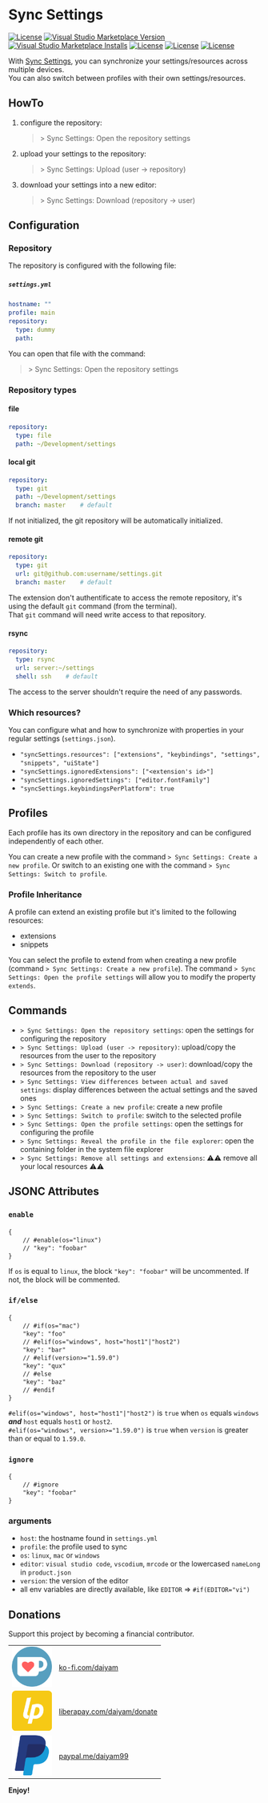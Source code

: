 Sync Settings
=============

[![License](https://img.shields.io/badge/license-MIT-blue.svg)](./LICENSE)
[![Visual Studio Marketplace Version](https://img.shields.io/visual-studio-marketplace/v/zokugun.sync-settings.svg)](https://marketplace.visualstudio.com/items?itemName=zokugun.sync-settings)
[![Visual Studio Marketplace Installs](https://img.shields.io/visual-studio-marketplace/i/zokugun.sync-settings.svg)](https://marketplace.visualstudio.com/items?itemName=zokugun.sync-settings)
[![License](https://img.shields.io/badge/donate-ko--fi-green)](https://ko-fi.com/daiyam)
[![License](https://img.shields.io/badge/donate-liberapay-green)](https://liberapay.com/daiyam/donate)
[![License](https://img.shields.io/badge/donate-paypal-green)](https://paypal.me/daiyam99)

With [Sync Settings](https://github.com/zokugun/vscode-sync-settings), you can synchronize your settings/resources across multiple devices.<br />
You can also switch between profiles with their own settings/resources.

HowTo
-----

1. configure the repository:

   > &gt; Sync Settings: Open the repository settings

2. upload your settings to the repository:
    > &gt; Sync Settings: Upload (user -> repository)

3. download your settings into a new editor:
    > &gt; Sync Settings: Download (repository -> user)

Configuration
-------------

### Repository

The repository is configured with the following file:

##### **`settings.yml`**
```yaml
hostname: ""
profile: main
repository:
  type: dummy
  path:
```

You can open that file with the command:

> &gt; Sync Settings: Open the repository settings

### Repository types

#### file

```yaml
repository:
  type: file
  path: ~/Development/settings
```

#### local git

```yaml
repository:
  type: git
  path: ~/Development/settings
  branch: master    # default
```

If not initialized, the git repository will be automatically initialized.

#### remote git

```yaml
repository:
  type: git
  url: git@github.com:username/settings.git
  branch: master    # default
```

The extension don't authentificate to access the remote repository, it's using the default `git` command (from the terminal).<br/>
That `git` command will need write access to that repository.

#### rsync

```yaml
repository:
  type: rsync
  url: server:~/settings
  shell: ssh    # default
```

The access to the server shouldn't require the need of any passwords.

### Which resources?

You can configure what and how to synchronize with properties in your regular settings (`settings.json`).

- `"syncSettings.resources": ["extensions", "keybindings", "settings", "snippets", "uiState"]`
- `"syncSettings.ignoredExtensions": ["<extension's id>"]`
- `"syncSettings.ignoredSettings": ["editor.fontFamily"]`
- `"syncSettings.keybindingsPerPlatform": true`

Profiles
--------

Each profile has its own directory in the repository and can be configured independently of each other.

You can create a new profile with the command `> Sync Settings: Create a new profile`.
Or switch to an existing one with the command `> Sync Settings: Switch to profile`.

### Profile Inheritance

A profile can extend an existing profile but it's limited to the following resources:
- extensions
- snippets

You can select the profile to extend from when creating a new profile (command `> Sync Settings: Create a new profile`).
The command `> Sync Settings: Open the profile settings` will allow you to modify the property `extends`.

Commands
--------

- `> Sync Settings: Open the repository settings`: open the settings for configuring the repository
- `> Sync Settings: Upload (user -> repository)`: upload/copy the resources from the user to the repository
- `> Sync Settings: Download (repository -> user)`: download/copy the resources from the repository to the user
- `> Sync Settings: View differences between actual and saved settings`: display differences between the actual settings and the saved ones
- `> Sync Settings: Create a new profile`: create a new profile
- `> Sync Settings: Switch to profile`: switch to the selected profile
- `> Sync Settings: Open the profile settings`: open the settings for configuring the profile
- `> Sync Settings: Reveal the profile in the file explorer`: open the containing folder in the system file explorer
- `> Sync Settings: Remove all settings and extensions`: ⚠️⚠️ remove all your local resources ⚠️⚠️

JSONC Attributes
----------------

### `enable`

```
{
    // #enable(os="linux")
    // "key": "foobar"
}
```

If `os` is equal to `linux`, the block `"key": "foobar"` will be uncommented. If not, the block will be commented.

### `if/else`

```
{
    // #if(os="mac")
    "key": "foo"
    // #elif(os="windows", host="host1"|"host2")
    "key": "bar"
    // #elif(version>="1.59.0")
    "key": "qux"
    // #else
    "key": "baz"
    // #endif
}
```

`#elif(os="windows", host="host1"|"host2")` is `true` when `os` equals `windows` ***and*** `host` equals `host1` or `host2`.<br />
`#elif(os="windows", version>="1.59.0")` is `true` when `version` is greater than or equal to `1.59.0`.

### `ignore`

```
{
    // #ignore
    "key": "foobar"
}
```

### arguments

- `host`: the hostname found in `settings.yml`
- `profile`: the profile used to sync
- `os`: `linux`, `mac` or `windows`
- `editor`: `visual studio code`, `vscodium`, `mrcode` or the lowercased `nameLong` in `product.json`
- `version`: the version of the editor
- all env variables are directly available, like `EDITOR` => `#if(EDITOR="vi")`

Donations
---------

Support this project by becoming a financial contributor.

<table>
    <tr>
        <td><img src="https://raw.githubusercontent.com/daiyam/assets/master/icons/256/funding_kofi.png" alt="Ko-fi" width="80px" height="80px"></td>
        <td><a href="https://ko-fi.com/daiyam" target="_blank">ko-fi.com/daiyam</a></td>
    </tr>
    <tr>
        <td><img src="https://raw.githubusercontent.com/daiyam/assets/master/icons/256/funding_liberapay.png" alt="Liberapay" width="80px" height="80px"></td>
        <td><a href="https://liberapay.com/daiyam/donate" target="_blank">liberapay.com/daiyam/donate</a></td>
    </tr>
    <tr>
        <td><img src="https://raw.githubusercontent.com/daiyam/assets/master/icons/256/funding_paypal.png" alt="PayPal" width="80px" height="80px"></td>
        <td><a href="https://paypal.me/daiyam99" target="_blank">paypal.me/daiyam99</a></td>
    </tr>
</table>

**Enjoy!**
